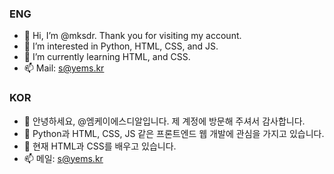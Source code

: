 ### ENG
- 👋 Hi, I’m @mksdr. Thank you for visiting my account.
- 👀 I’m interested in Python, HTML, CSS, and JS.
- 🌱 I’m currently learning HTML, and CSS.
- 📫 Mail: s@yems.kr
### KOR
- 👋 안녕하세요, @엠케이에스디알입니다. 제 계정에 방문해 주셔서 감사합니다.
- 👀 Python과 HTML, CSS, JS 같은 프론트엔드 웹 개발에 관심을 가지고 있습니다.
- 🌱 현재 HTML과 CSS를 배우고 있습니다.
- 📫 메일: s@yems.kr

<!---
mksdr/mksdr is a ✨ special ✨ repository because its `README.md` (this file) appears on your GitHub profile.
You can click the Preview link to take a look at your changes.
--->
